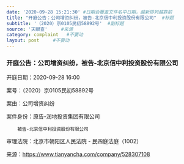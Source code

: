 ```yaml
---
date: '2020-09-28 15:21:30' #日期会覆盖文件名中日期，越新排列越靠前
title: "开庭公告：公司增资纠纷，被告-北京信中利投资股份有限公司"  #标题
subtitle: '（2020）京0105民初58892号'  #副标题
source: '天眼查'     #来源
category: complaint   #不要动
layout: post     #不要动
---
```


### 开庭公告：公司增资纠纷，被告-北京信中利投资股份有限公司

开庭日期：2020-09-28 16:00

案号：（2020）京0105民初58892号

案由：公司增资纠纷

案件身份：原告-润地投资集团有限公司

        被告-北京信中利投资股份有限公司
        
审理法院：北京市朝阳区人民法院 - 民四庭法庭（1002）


来源：https://www.tianyancha.com/company/528307108
